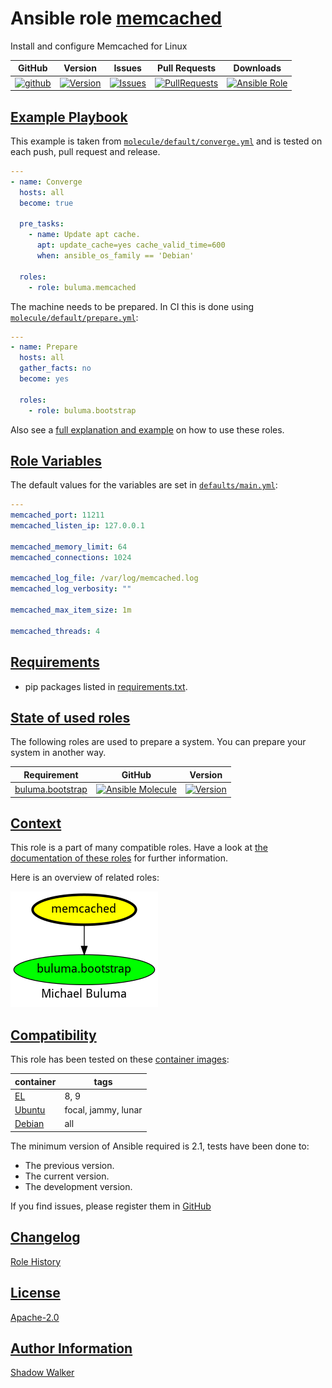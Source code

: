 # Ansible role [memcached](https://galaxy.ansible.com/ui/standalone/roles/buluma/memcached/documentation)

Install and configure Memcached for Linux

|GitHub|Version|Issues|Pull Requests|Downloads|
|------|-------|------|-------------|---------|
|[![github](https://github.com/buluma/ansible-role-memcached/actions/workflows/molecule.yml/badge.svg)](https://github.com/buluma/ansible-role-memcached/actions/workflows/molecule.yml)|[![Version](https://img.shields.io/github/release/buluma/ansible-role-memcached.svg)](https://github.com/buluma/ansible-role-memcached/releases/)|[![Issues](https://img.shields.io/github/issues/buluma/ansible-role-memcached.svg)](https://github.com/buluma/ansible-role-memcached/issues/)|[![PullRequests](https://img.shields.io/github/issues-pr-closed-raw/buluma/ansible-role-memcached.svg)](https://github.com/buluma/ansible-role-memcached/pulls/)|[![Ansible Role](https://img.shields.io/ansible/role/d/buluma/memcached)](https://galaxy.ansible.com/ui/standalone/roles/buluma/memcached/documentation)|

## [Example Playbook](#example-playbook)

This example is taken from [`molecule/default/converge.yml`](https://github.com/buluma/ansible-role-memcached/blob/master/molecule/default/converge.yml) and is tested on each push, pull request and release.

```yaml
---
- name: Converge
  hosts: all
  become: true

  pre_tasks:
    - name: Update apt cache.
      apt: update_cache=yes cache_valid_time=600
      when: ansible_os_family == 'Debian'

  roles:
    - role: buluma.memcached
```

The machine needs to be prepared. In CI this is done using [`molecule/default/prepare.yml`](https://github.com/buluma/ansible-role-memcached/blob/master/molecule/default/prepare.yml):

```yaml
---
- name: Prepare
  hosts: all
  gather_facts: no
  become: yes

  roles:
    - role: buluma.bootstrap
```

Also see a [full explanation and example](https://buluma.github.io/how-to-use-these-roles.html) on how to use these roles.

## [Role Variables](#role-variables)

The default values for the variables are set in [`defaults/main.yml`](https://github.com/buluma/ansible-role-memcached/blob/master/defaults/main.yml):

```yaml
---
memcached_port: 11211
memcached_listen_ip: 127.0.0.1

memcached_memory_limit: 64
memcached_connections: 1024

memcached_log_file: /var/log/memcached.log
memcached_log_verbosity: ""

memcached_max_item_size: 1m

memcached_threads: 4
```

## [Requirements](#requirements)

- pip packages listed in [requirements.txt](https://github.com/buluma/ansible-role-memcached/blob/master/requirements.txt).

## [State of used roles](#state-of-used-roles)

The following roles are used to prepare a system. You can prepare your system in another way.

| Requirement | GitHub | Version |
|-------------|--------|--------|
|[buluma.bootstrap](https://galaxy.ansible.com/buluma/bootstrap)|[![Ansible Molecule](https://github.com/buluma/ansible-role-bootstrap/actions/workflows/molecule.yml/badge.svg)](https://github.com/buluma/ansible-role-bootstrap/actions/workflows/molecule.yml)|[![Version](https://img.shields.io/github/release/buluma/ansible-role-bootstrap.svg)](https://github.com/shadowwalker/ansible-role-bootstrap)|

## [Context](#context)

This role is a part of many compatible roles. Have a look at [the documentation of these roles](https://buluma.github.io/) for further information.

Here is an overview of related roles:

![dependencies](https://raw.githubusercontent.com/buluma/ansible-role-memcached/png/requirements.png "Dependencies")

## [Compatibility](#compatibility)

This role has been tested on these [container images](https://hub.docker.com/u/buluma):

|container|tags|
|---------|----|
|[EL](https://hub.docker.com/r/buluma/enterpriselinux)|8, 9|
|[Ubuntu](https://hub.docker.com/r/buluma/ubuntu)|focal, jammy, lunar|
|[Debian](https://hub.docker.com/r/buluma/debian)|all|

The minimum version of Ansible required is 2.1, tests have been done to:

- The previous version.
- The current version.
- The development version.

If you find issues, please register them in [GitHub](https://github.com/buluma/ansible-role-memcached/issues)

## [Changelog](#changelog)

[Role History](https://github.com/buluma/ansible-role-memcached/blob/master/CHANGELOG.md)

## [License](#license)

[Apache-2.0](https://github.com/buluma/ansible-role-memcached/blob/master/LICENSE)

## [Author Information](#author-information)

[Shadow Walker](https://buluma.github.io/)
